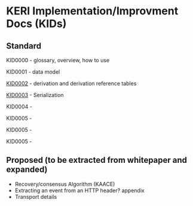 # KERI Implementation/Improvment Docs (KIDs)


## Standard

KID0000 - glossary, overview, how to use

KID0001 - data model

[KID0002](https://github.com/decentralized-identity/keri/blob/master/kids/kid0002.md) - derivation and derivation reference tables 

[KID0003](https://github.com/decentralized-identity/keri/blob/master/kids/kid0003.md) - Serialization 

KID0004 - 

KID0005 - 

KID0005 - 

KID0005 - 

## Proposed (to be extracted from whitepaper and expanded)

* Recovery/consensus Algorithm (KAACE) 
* Extracting an event from an HTTP header? appendix 
* Transport details 
